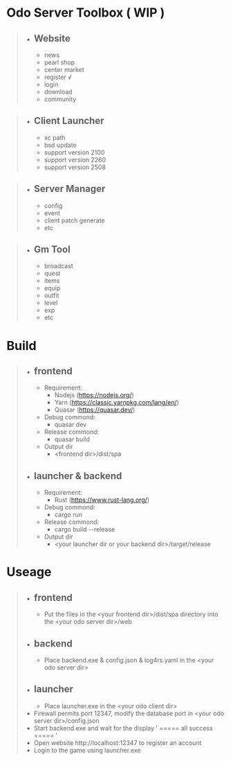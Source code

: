 # Odo Server Toolbox ( WIP )

> - ## Website
>    - news
>    - pearl shop
>    - center market
>    - register √
>    - login
>    - download
>    - community

> - ## Client Launcher
>    - xc path
>    - bsd update
>    - support version 2100
>    - support version 2260
>    - support version 2508

> - ## Server Manager
>    - config
>    - event
>    - client patch generate
>    - etc

> - ## Gm Tool
>    - broadcast
>    - quest
>    - items
>    - equip
>    - outfit
>    - level
>    - exp
>    - etc

# Build
> - ## frontend
>    - Requirement:
>        - Nodejs (https://nodejs.org/)
>        - Yarn (https://classic.yarnpkg.com/lang/en/)
>        - Quasar (https://quasar.dev/)
>    - Debug commond:
>        - quasar dev
>    - Release commond:
>        - quasar build
>    - Output dir
>        - \<frontend dir\>/dist/spa
> - ## launcher & backend
>    - Requirement:
>        - Rust (https://www.rust-lang.org/)
>    - Debug commond:
>        - cargo run
>    - Release commond:
>        - cargo build --release
>    - Output dir
>        - \<your launcher dir or your backend dir\>/target/release

# Useage
> - ## frontend
>    - Put the files in the \<your frontend dir\>/dist/spa directory into the \<your odo server dir\>/web
> - ## backend
>    - Place backend.exe & config.json & log4rs.yaml in the \<your odo server dir\>
> - ## launcher
>    - Place launcher.exe in the \<your odo client dir\>
> - Firewall permits port 12347, modify the database port in \<your odo server dir\>/config.json
> - Start backend.exe and wait for the display ' ===== all success ===== '
> - Open website http://localhost:12347 to register an account
> - Login to the game using launcher.exe
